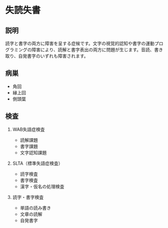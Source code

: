
# 失読失書

## 説明

読字と書字の両方に障害を呈する症候です。文字の視覚的認知や書字の運動プログラミングの障害により、読解と書字表出の両方に問題が生じます。音読、書き取り、自発書字のいずれも障害されます。

## 病巣

- 角回
- 縁上回
- 側頭葉

## 検査

1. WAB失語症検査

   - 読解課題
   - 書字課題
   - 文字認知課題

2. SLTA（標準失語症検査）

   - 読字検査
   - 書字検査
   - 漢字・仮名の処理検査

3. 読字・書字検査
   - 単語の読み書き
   - 文章の読解
   - 自発書字
